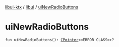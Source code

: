 [libui-ktx](../index.md) / [libui](index.md) / [uiNewRadioButtons](./ui-new-radio-buttons.md)

# uiNewRadioButtons

`fun uiNewRadioButtons(): `[`CPointer`](../kotlinx.cinterop/-c-pointer/index.md)`<<ERROR CLASS>>?`